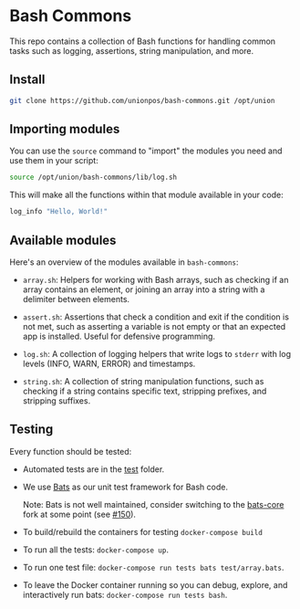 # Bash Commons

This repo contains a collection of Bash functions for handling common tasks
such as logging, assertions, string manipulation, and more.

## Install

```bash
git clone https://github.com/unionpos/bash-commons.git /opt/union
```

## Importing modules

You can use the `source` command to "import" the modules you need and use them in your script:

```bash
source /opt/union/bash-commons/lib/log.sh
```

This will make all the functions within that module available in your code:

```bash
log_info "Hello, World!"
```

## Available modules

Here's an overview of the modules available in `bash-commons`:

* `array.sh`: Helpers for working with Bash arrays, such as checking if an array contains an element, or joining an
  array into a string with a delimiter between elements.

* `assert.sh`: Assertions that check a condition and exit if the condition is not met, such as asserting a variable is
  not empty or that an expected app is installed. Useful for defensive programming.

* `log.sh`: A collection of logging helpers that write logs to `stderr` with log levels (INFO, WARN, ERROR) and
  timestamps.

* `string.sh`: A collection of string manipulation functions, such as checking if a string contains specific text,
  stripping prefixes, and stripping suffixes.


## Testing

Every function should be tested:

* Automated tests are in the [test](/test) folder.

* We use [Bats](https://github.com/sstephenson/bats) as our unit test framework for Bash code. 
  
  Note: Bats is not well maintained, consider switching to the [bats-core](https://github.com/bats-core/bats-core)
  fork at some point (see [#150](https://github.com/sstephenson/bats/issues/150)).

* To build/rebuild the containers for testing
  `docker-compose build`

* To run all the tests: 
  `docker-compose up`.

* To run one test file: 
  `docker-compose run tests bats test/array.bats`.

* To leave the Docker container running so you can debug, explore, and interactively run bats: 
  `docker-compose run tests bash`.
